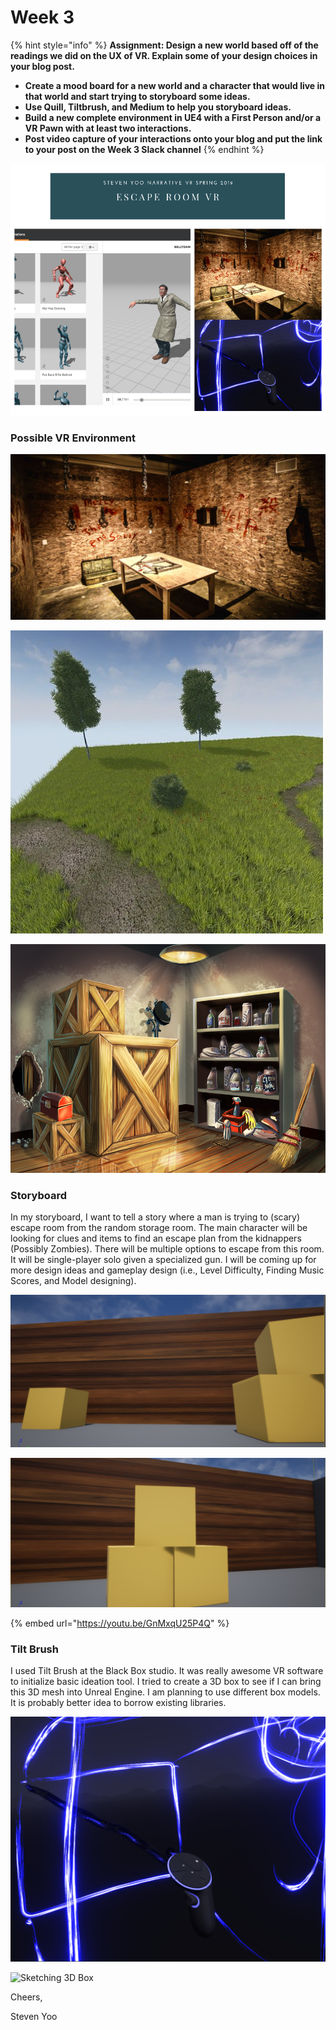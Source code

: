 # Week 3

{% hint style="info" %}
**Assignment: Design a new world based off of the readings we did on the UX of VR.  Explain some of your design choices in your blog post.**

* **Create a mood board for a new world and a character that would live in that world and start trying to storyboard some ideas.**  
* **Use Quill, Tiltbrush, and Medium to help you storyboard ideas.**  
* **Build a new complete environment in UE4 with a First Person and/or a VR Pawn with at least two interactions.**  
* **Post video capture of your interactions onto your blog and put the link to your post on the Week 3 Slack channel**
{% endhint %}

![Mood Board :\)](../.gitbook/assets/escape-room-vr.png)

### Possible VR Environment

![Scary Locked Room](../.gitbook/assets/image%20%283%29.png)

![](../.gitbook/assets/image%20%2815%29.png)

![](../.gitbook/assets/image%20%287%29.png)

### Storyboard

In my storyboard, I want to tell a story where a man is trying to \(scary\) escape room from the random storage room. The main character will be looking for clues and items to find an escape plan from the kidnappers \(Possibly Zombies\). There will be multiple options to escape from this room. It will be single-player solo given a specialized gun. I will be coming up for more design ideas and gameplay design \(i.e., Level Difficulty, Finding Music Scores, and Model designing\). 

![Escape a storage room setting: Still dealing with Metal and Mesh with XCode \(MAC\)](../.gitbook/assets/screen-shot-2019-02-19-at-12.33.56-pm.png)

![Destroy the boxes or any given items to escape the storage room.](../.gitbook/assets/screen-shot-2019-02-19-at-12.35.04-pm.png)

{% embed url="https://youtu.be/GnMxqU25P4Q" %}



### Tilt Brush

I used Tilt Brush at the Black Box studio. It was really awesome VR software to initialize basic ideation tool. I tried to create a 3D box to see if I can bring this 3D mesh into Unreal Engine. I am planning to use different box models. It is probably better idea to borrow existing libraries. 

![Tilt Brush 3D Box](../.gitbook/assets/box.PNG)

![Sketching 3D Box](../.gitbook/assets/box1.PNG)

Cheers,

Steven Yoo

